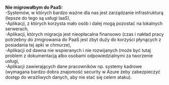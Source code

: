 <b>Nie migrowałbym do PaaS:<br/></b>
-Systemów, w których bardzo ważne dla nas jest zarządzanie infrastrukturą (lepsze do tego są usługi IaaS),<br/>
-Aplikacji, z których korzysta mało osób i dalej mogą pozostać na lokalnych serwerach,<br/>
-Aplikacji, których migracja jest nieopłacalna finansowo (czas i nakład pracy potrzebny do zmigrowania do PaaS jest zbyt duży do korzyści płynących z posiadania tej apki w chmurze),<br/>
-Aplikacji od dawna nie wspieranych i nie rozwijanych (może być tutaj problem z dokumentacją albo osobami odpowiedzialnymi za tworzenie usługi,<br/>
-Aplikacji zawierających dane pracowników np. systemy kadrowe (wymagana bardzo dobra znajomość security w Azure żeby zabezpieczyć dostęp do wrażliwych danych, aby nie stać się celem ataku).
